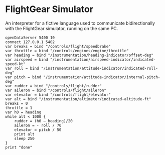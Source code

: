 # FlightGear Simulator
An interpreter for a fictive language used to communicate bidirectionally with the FlightGear simulator, running on the same PC.

```
openDataServer 5400 10
connect 127.0.0.1 5402
var breaks = bind "/controls/flight/speedbrake"
var throttle = bind "/controls/engines/engine/throttle"
var heading = bind "/instrumentation/heading-indicator/offset-deg"
var airspeed = bind "/instrumentation/airspeed-indicator/indicated-speed-kt"
var roll = bind "/instrumentation/attitude-indicator/indicated-roll-deg"
var pitch = bind "/instrumentation/attitude-indicator/internal-pitch-deg"
var rudder = bind "/controls/flight/rudder"
var aileron = bind "/controls/flight/aileron"
var elevator = bind "/controls/flight/elevator"
var alt = bind "/instrumentation/altimeter/indicated-altitude-ft"
breaks = 0
throttle = 1
var h0 = heading
while alt < 1000 {
    rudder = (h0 – heading)/20
    aileron = - roll / 70
    elevator = pitch / 50
    print alt
    sleep 250
}
print "done"
```
